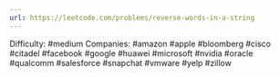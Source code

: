 ```yaml
---
url: https://leetcode.com/problems/reverse-words-in-a-string
---
```


Difficulty: #medium
Companies: #amazon #apple #bloomberg #cisco #citadel #facebook #google #huawei #microsoft #nvidia #oracle #qualcomm #salesforce #snapchat #vmware #yelp #zillow
